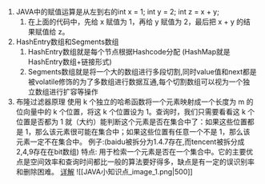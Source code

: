 1. JAVA中的赋值运算是从左到右的int x = 1; int y = 2; int z = x + y;
	1. 在上面的代码中，先给 x 赋值为 1，再给 y 赋值为 2，最后把 x + y 的结果赋值给 z。
2. HashEntry数组和Segments数组
	1. HashEntry数组就是每个节点根据Hashcode分配  (HashMap就是HashEntry数组+链接形式)
	1. Segments数组就是将一个大的数组进行多段切割,同时value值和next都是被volatile修饰的为了多数组进行数据互通,每个切割数组可以视为一个独立数组进行扩容等操作
3. 布隆过滤器原理
	使用 k 个独立的哈希函数将一个元素映射成一个长度为 m 的位向量中的 k 个位置，将这 k 个位置设为 1。查询时，我们只需要看看这 k 个位置是否都为 1 就（大约）能判断这个元素是否在集合中了：如果这些位置都是 1，那么该元素很可能在集合中；如果这些位置有任意一个不是 1，那么该元素一定不在集合中。
	例子:(baidu被拆分为1.4.7存在,而tencent被拆分成2,4,9存在在bit数组)
	 特点: 用于检索一个元素是否在一个集合中。它的主要优点是空间效率和查询时间都比一般的算法要好得多，缺点是有一定的误识别率和删除困难。
	 [详解](https://zhuanlan.zhihu.com/p/43263751)
	 ![[JAVA小知识点_image_1.png|500]]

